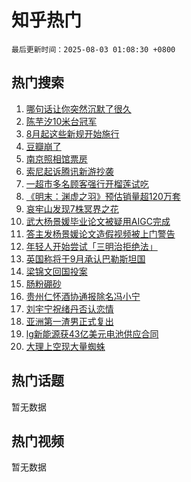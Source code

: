 # 知乎热门

`最后更新时间：2025-08-03 01:08:30 +0800`

## 热门搜索

1. [哪句话让你突然沉默了很久](https://www.zhihu.com/search?q=%E5%93%AA%E5%8F%A5%E8%AF%9D%E8%AE%A9%E4%BD%A0%E7%AA%81%E7%84%B6%E6%B2%89%E9%BB%98%E4%BA%86%E5%BE%88%E4%B9%85)
1. [陈芋汐10米台冠军](https://www.zhihu.com/search?q=%E9%99%88%E8%8A%8B%E6%B1%9010%E7%B1%B3%E5%8F%B0%E5%86%A0%E5%86%9B)
1. [8月起这些新规开始施行](https://www.zhihu.com/search?q=8%E6%9C%88%E8%B5%B7%E8%BF%99%E4%BA%9B%E6%96%B0%E8%A7%84%E5%BC%80%E5%A7%8B%E6%96%BD%E8%A1%8C)
1. [豆瓣崩了](https://www.zhihu.com/search?q=%E8%B1%86%E7%93%A3%E5%B4%A9%E4%BA%86)
1. [南京照相馆票房](https://www.zhihu.com/search?q=%E5%8D%97%E4%BA%AC%E7%85%A7%E7%9B%B8%E9%A6%86%E7%A5%A8%E6%88%BF)
1. [索尼起诉腾讯新游抄袭](https://www.zhihu.com/search?q=%E7%B4%A2%E5%B0%BC%E8%B5%B7%E8%AF%89%E8%85%BE%E8%AE%AF%E6%96%B0%E6%B8%B8%E6%8A%84%E8%A2%AD)
1. [一超市多名顾客强行开榴莲试吃](https://www.zhihu.com/search?q=%E4%B8%80%E8%B6%85%E5%B8%82%E5%A4%9A%E5%90%8D%E9%A1%BE%E5%AE%A2%E5%BC%BA%E8%A1%8C%E5%BC%80%E6%A6%B4%E8%8E%B2%E8%AF%95%E5%90%83)
1. [《明末：渊虚之羽》预估销量超120万套](https://www.zhihu.com/search?q=%E3%80%8A%E6%98%8E%E6%9C%AB%EF%BC%9A%E6%B8%8A%E8%99%9A%E4%B9%8B%E7%BE%BD%E3%80%8B%E9%A2%84%E4%BC%B0%E9%94%80%E9%87%8F%E8%B6%85120%E4%B8%87%E5%A5%97)
1. [哀牢山发现7株冥界之花](https://www.zhihu.com/search?q=%E5%93%80%E7%89%A2%E5%B1%B1%E5%8F%91%E7%8E%B07%E6%A0%AA%E5%86%A5%E7%95%8C%E4%B9%8B%E8%8A%B1)
1. [武大杨景媛毕业论文被疑用AIGC完成](https://www.zhihu.com/search?q=%E6%AD%A6%E5%A4%A7%E6%9D%A8%E6%99%AF%E5%AA%9B%E6%AF%95%E4%B8%9A%E8%AE%BA%E6%96%87%E8%A2%AB%E7%96%91%E7%94%A8AIGC%E5%AE%8C%E6%88%90)
1. [答主发杨景媛论文造假视频被上门警告](https://www.zhihu.com/search?q=%E7%AD%94%E4%B8%BB%E5%8F%91%E6%9D%A8%E6%99%AF%E5%AA%9B%E8%AE%BA%E6%96%87%E9%80%A0%E5%81%87%E8%A7%86%E9%A2%91%E8%A2%AB%E4%B8%8A%E9%97%A8%E8%AD%A6%E5%91%8A)
1. [年轻人开始尝试「三明治拒绝法」](https://www.zhihu.com/search?q=%E5%B9%B4%E8%BD%BB%E4%BA%BA%E5%BC%80%E5%A7%8B%E5%B0%9D%E8%AF%95%E3%80%8C%E4%B8%89%E6%98%8E%E6%B2%BB%E6%8B%92%E7%BB%9D%E6%B3%95%E3%80%8D)
1. [英国称将于9月承认巴勒斯坦国](https://www.zhihu.com/search?q=%E8%8B%B1%E5%9B%BD%E7%A7%B0%E5%B0%86%E4%BA%8E9%E6%9C%88%E6%89%BF%E8%AE%A4%E5%B7%B4%E5%8B%92%E6%96%AF%E5%9D%A6%E5%9B%BD)
1. [梁锦文回国投案](https://www.zhihu.com/search?q=%E6%A2%81%E9%94%A6%E6%96%87%E5%9B%9E%E5%9B%BD%E6%8A%95%E6%A1%88)
1. [肠粉硼砂](https://www.zhihu.com/search?q=%E8%82%A0%E7%B2%89%E7%A1%BC%E7%A0%82)
1. [贵州仁怀酒协通报除名冯小宁](https://www.zhihu.com/search?q=%E8%B4%B5%E5%B7%9E%E4%BB%81%E6%80%80%E9%85%92%E5%8D%8F%E9%80%9A%E6%8A%A5%E9%99%A4%E5%90%8D%E5%86%AF%E5%B0%8F%E5%AE%81)
1. [刘宇宁祝绪丹否认恋情](https://www.zhihu.com/search?q=%E5%88%98%E5%AE%87%E5%AE%81%E7%A5%9D%E7%BB%AA%E4%B8%B9%E5%90%A6%E8%AE%A4%E6%81%8B%E6%83%85)
1. [亚洲第一渣男正式复出](https://www.zhihu.com/search?q=%E4%BA%9A%E6%B4%B2%E7%AC%AC%E4%B8%80%E6%B8%A3%E7%94%B7%E6%AD%A3%E5%BC%8F%E5%A4%8D%E5%87%BA)
1. [lg新能源获43亿美元电池供应合同](https://www.zhihu.com/search?q=lg%E6%96%B0%E8%83%BD%E6%BA%90%E8%8E%B743%E4%BA%BF%E7%BE%8E%E5%85%83%E7%94%B5%E6%B1%A0%E4%BE%9B%E5%BA%94%E5%90%88%E5%90%8C)
1. [大理上空现大量蜘蛛](https://www.zhihu.com/search?q=%E5%A4%A7%E7%90%86%E4%B8%8A%E7%A9%BA%E7%8E%B0%E5%A4%A7%E9%87%8F%E8%9C%98%E8%9B%9B)

## 热门话题

暂无数据

## 热门视频

暂无数据